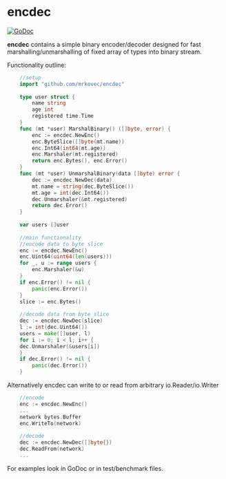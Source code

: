 # encdec
[![GoDoc](https://godoc.org/github.com/mrkovec/encdec?status.svg)](https://godoc.org/github.com/mrkovec/encdec)

**encdec** contains a simple binary encoder/decoder designed for fast marshalling/unmarshalling of fixed array of types into binary stream.

Functionality outline:
```go
    //setup
    import "github.com/mrkovec/encdec"
    
    type user struct {
        name string
        age int
        registered time.Time
    }
    func (mt *user) MarshalBinary() ([]byte, error) {
        enc := encdec.NewEnc()
        enc.ByteSlice([]byte(mt.name))
        enc.Int64(int64(mt.age))
        enc.Marshaler(mt.registered)
        return enc.Bytes(), enc.Error()
    }
    func (mt *user) UnmarshalBinary(data []byte) error {
        dec := encdec.NewDec(data)
        mt.name = string(dec.ByteSlice())
        mt.age = int(dec.Int64())
        dec.Unmarshaler(&mt.registered)
        return dec.Error()
    }
    
    var users []user
    
    //main functionality
    //encode data to byte slice
    enc := encdec.NewEnc()
    enc.Uint64(uint64(len(users)))
    for _, u := range users {
        enc.Marshaler(&u)
    }
    if enc.Error() != nil {
        panic(enc.Error())
    }
    slice := enc.Bytes()
    
    //decode data from byte slice
    dec := encdec.NewDec(slice)
    l := int(dec.Uint64())
    users = make([]user, l)
    for i := 0; i < l; i++ {
	dec.Unmarshaler(&users[i])
    }    
    if dec.Error() != nil {
        panic(dec.Error())
    }    
```
Alternatively encdec can write to or read from arbitrary io.Reader/io.Writer
```go
    //encode
    enc := encdec.NewEnc()
    ...
    network bytes.Buffer
    enc.WriteTo(network)
    
    //decode
    dec := encdec.NewDec([]byte{})
    dec.ReadFrom(network)
    ...
```
For examples look in GoDoc or in test/benchmark files.